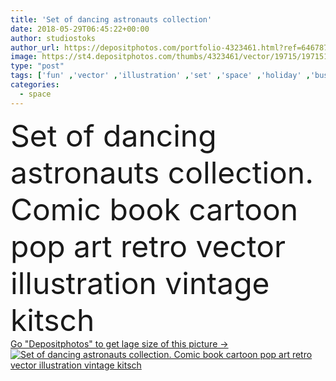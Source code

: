 ```yaml
---
title: 'Set of dancing astronauts collection'
date: 2018-05-29T06:45:22+00:00
author: studiostoks
author_url: https://depositphotos.com/portfolio-4323461.html?ref=64678756
image: https://st4.depositphotos.com/thumbs/4323461/vector/19715/197151240/api_thumb_450.jpg?forcejpeg=true
type: "post"
tags: ['fun' ,'vector' ,'illustration' ,'set' ,'space' ,'holiday' ,'business' ,'art' ,'girl' ,'people' ,'energy' ,'man' ,'retro' ,'cartoon' ,'comic' ,'pop' ,'dream' ,'woman' ,'sound' ,'work' ,'show' ,'planet' ,'dance' ,'science' ,'future' ,'lady' ,'stars' ,'collection' ,'recreation' ,'club' ,'disco' ,'captain' ,'universe' ,'dancer' ,'hero' ,'rhythm' ,'cosmic' ,'saxophone' ,'sci fi' ,'astronaut' ,'Pioneer' ,'rocket' ,'cosmonaut' ,'spacesuit' ,'sf' ,'spaceman' ,'starship' ,'science fiction' ,'outer space' ,'dance floor' ]
categories: 
  - space
---
```

<div aling="center">
            <font size="60"> Set of dancing astronauts collection. Comic book cartoon pop art retro vector illustration vintage kitsch</font>   
</div>
<div>
    <a href='https://st4.depositphotos.com/thumbs/4323461/vector/19715/197151240/api_thumb_450.jpg?forcejpeg=true?ref=64678756' target=_blank > Go "Depositphotos" to get lage size of this picture ->
        <img href='https://st4.depositphotos.com/thumbs/4323461/vector/19715/197151240/api_thumb_450.jpg?forcejpeg=true?ref=64678756' src='https://st4.depositphotos.com/4323461/19715/v/950/depositphotos_197151240-stock-illustration-set-of-dancing-astronauts-collection.jpg?forcejpeg=true' alt='Set of dancing astronauts collection. Comic book cartoon pop art retro vector illustration vintage kitsch' >
    </a>
</div>
